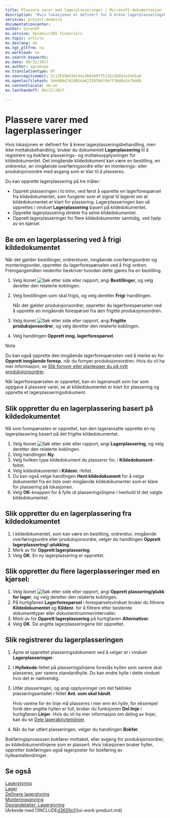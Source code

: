 ```yaml
---
title: Plassere varer med lagerplasseringer | Microsoft-dokumentasjon
description: "Hvis lokasjonen er definert for å kreve lagerplasseringsbehandling, men ikke mottaksbehandling, bruker du dokumentet **Lagerplassering** til å registrere og bokføre plasserings- og mottaksopplysninger for kildedokumentet. Det inngående kildedokument kan være en bestilling, en ordreretur, en inngående overføringsordre eller en produksjonsordre med avgang som er klar til plassering."
services: project-madeira
documentationcenter: 
author: SorenGP
ms.service: dynamics365-financials
ms.topic: article
ms.devlang: na
ms.tgt_pltfrm: na
ms.workload: na
ms.search.keywords: 
ms.date: 08/31/2017
ms.author: sgroespe
ms.translationtype: HT
ms.sourcegitcommit: 2c13559bb3dc44cdb61697f5135c5b931e34d2a8
ms.openlocfilehash: 5de060d742401da62339fb67deff38d0a1e7bddb
ms.contentlocale: nb-no
ms.lasthandoff: 09/22/2017

---
```

# <a name="how-to-put-items-away-with-inventory-put-aways"></a>Plassere varer med lagerplasseringer
Hvis lokasjonen er definert for å kreve lagerplasseringsbehandling, men ikke mottaksbehandling, bruker du dokumentet **Lagerplassering** til å registrere og bokføre plasserings- og mottaksopplysninger for kildedokumentet. Det inngående kildedokument kan være en bestilling, en ordreretur, en inngående overføringsordre eller en monterings- eller produksjonsordre med avgang som er klar til å plasseres.  

Du kan opprette lagerplassering på tre måter:  

- Opprett plasseringen i to trinn, ved først å opprette en lagerforespørsel fra kildedokumentet, som fungerer som et signal til lageret om at kildedokumentet er klart for plassering. Lagerplasseringen kan så opprettes i vinduet **Lagerplassering** basert på kildedokumentet.  
- Opprette lagerplassering direkte fra selve kildedokumentet.  
- Opprett lagerplasseringer for flere kildedokumenter samtidig, ved hjelp av en kjørsel.  

## <a name="to-request-an-inventory-put-away-by-releasing-the-source-document"></a>Be om en lagerplassering ved å frigi kildedokumentet
Når det gjelder bestillinger, ordrereturer, inngående overføringsordrer og monteringsorder, oppretter du lagerforespørselen ved å frigi ordren. Fremgangsmåten nedenfor beskriver hvordan dette gjøres fra en bestilling.  

1.  Velg ikonet ![Søk etter side eller rapport](media/ui-search/search_small.png "Ikonet Søk etter side eller rapport"), angi **Bestillinger**, og velg deretter den relaterte koblingen.
2. Velg bestillingen som skal frigis, og velg deretter **Frigi**-handlingen.  

    Når det gjelder produksjonsordrer, oppretter du lagerforespørselen ved å opprette en inngående forespørsel fra den frigitte produksjonsordren.  
3.  Velg ikonet ![Søk etter side eller rapport](media/ui-search/search_small.png "Ikonet Søk etter side eller rapport"), angi **Frigitte produksjonsordrer**, og velg deretter den relaterte koblingen.  
4. Velg handlingen **Opprett inng. lagerforespørsel**.  

> [!NOTE]  
>  Du kan også opprette den inngående lagerforespørselen ved å merke av for **Opprett inngående foresp.** når du fornyer produksjonsordren. Hvis du vil ha mer informasjon, se [Slik fornyer eller planlegger du på nytt produksjonsordrer](production-how-to-replan-refresh-production-orders.md).  

Når lagerforespørselen er opprettet, kan en lageransatt som har som oppgave å plassere varer, se at kildedokumentet er klart for plassering og opprette et lagerplasseringsdokument.  

## <a name="to-create-an-inventory-put-away-based-on-the-source-document"></a>Slik oppretter du en lagerplassering basert på kildedokumentet
Nå som forespørselen er opprettet, kan den lageransatte opprette en ny lagerplassering basert på det frigitte kildedokumentet.   
1.  Velg ikonet ![Søk etter side eller rapport](media/ui-search/search_small.png "Ikonet Søk etter side eller rapport"), angi **Lagerplassering**, og velg deretter den relaterte koblingen.  
2. Velg handlingen **Ny**.  
3. Velg hvilken type kildedokument du plasserer for, i **Kildedokument**-feltet.  
4. Velg kildedokumentet i **Kildenr.**-feltet.  
5. Du kan også velge handlingen **Hent kildedokument** for å velge dokumentet fra en liste over inngående kildedokumenter som er klare for plassering på lokasjonen.  
6. Velg **OK**-knappen for å fylle ut plasseringslinjene i henhold til det valgte kildedokumentet.  

## <a name="to-create-an-inventory-put-away-from-the-source-document"></a>Slik oppretter du en lagerplassering fra kildedokumentet  
1.  I kildedokumentet, som kan være en bestilling, ordreretur, inngående overføringsordre eller produksjonsordre, velger du handlingen **Opprett lagerplassering/-plukking**.  
2. Merk av for **Opprett lagerplassering**.
3. Velg **OK**. En ny lagerplassering er opprettet.

## <a name="to-create-multiple-inventory-put-aways-with-a-batch-job"></a>Slik oppretter du flere lagerplasseringer med en kjørsel:  
1.  Velg ikonet ![Søk etter side eller rapport](media/ui-search/search_small.png "Ikonet Søk etter side eller rapport"), angi **Opprett plassering/plukk for lager**, og velg deretter den relaterte koblingen.  
2.  På hurtigfanen **Lagerforespørsel** i forespørselsvinduet bruker du filtrene **Kildedokumentet** og **Kildenr.** for å filtrere etter bestemte dokumenttyper eller dokumentnummerintervaller.  
3.  Merk av for **Opprett lagerplassering** på hurtigfanen **Alternativer**.
4.  Velg **OK**. De angitte lagerplasseringene blir opprettet.

## <a name="to-record-the-inventory-put-away"></a>Slik registrerer du lagerplasseringen  
1. Åpne et opprettet plasseringsdokument ved å velger et i vinduet **Lagerplasseringer**.  
2. I **Hyllekode**-feltet på plasseringslinjene foreslås hyllen som varene skal plasseres, per varens standardhylle. Du kan endre hylle i dette vinduet hvis det er nødvendig.  
3. Utfør plasseringen, og angi opplysninger om det faktiske plasseringsantallet i feltet **Ant. som skal håndt**.

    Hvis varene for én linje må plasseres i mer enn én hylle, for eksempel fordi den angitte hyllen er full, bruker du funksjonen **Del linje** i hurtigfanen **Linjer**. Hvis du vil ha mer informasjon om deling av linjer, kan du se [Dele lageraktivitetslinjer](warehouse-how-to-split-warehouse-activity-lines.md).  
4. Når du har utført plasseringen, velger du handlingen **Bokfør**.  

Bokføringsprosessen bokfører mottaket, eller avgang for produksjonsordrer, av kildedokumentlinjene som er plassert. Hvis lokasjonen bruker hyller, oppretter bokføringen også lagerposter for bokføring av hylleantallendringer.

## <a name="see-also"></a>Se også  
[Lagerstyring](warehouse-manage-warehouse.md)  
[Lager](inventory-manage-inventory.md)  
[Definere lagerstyring](warehouse-setup-warehouse.md)     
[Monteringsstyring](assembly-assemble-items.md)    
[Designdetaljer: Lagerstyring](design-details-warehouse-management.md)  
[Arbeide med [!INCLUDE[d365fin](includes/d365fin_md.md)]](ui-work-product.md)  

